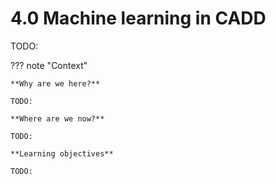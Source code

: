 # 4.0 Machine learning in CADD

TODO:

??? note "Context"

    **Why are we here?**

    TODO:

    **Where are we now?**

    TODO:

    **Learning objectives**

    TODO:
